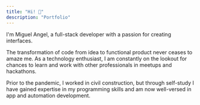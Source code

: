 ```yaml
---
title: "Hi! 👋"
description: "Portfolio"
---
```


I'm Miguel Angel, a full-stack developer with a passion for creating interfaces. 

The transformation of code from idea to functional product never ceases to amaze me. As a technology enthusiast, I am constantly on the lookout for chances to learn and work with other professionals in meetups and hackathons.

Prior to the pandemic, I worked in civil construction, but through self-study I have gained expertise in my programming skills and am now well-versed in app and automation development.
